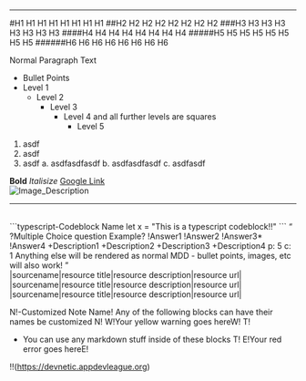 <br>

___
#H1 H1 H1 H1 H1 H1 H1 H1 
##H2 H2 H2 H2 H2 H2 H2 H2
###H3 H3 H3 H3 H3 H3 H3 H3 
####H4 H4 H4 H4 H4 H4 H4 H4 
#####H5 H5 H5 H5 H5 H5 H5 H5 
######H6 H6 H6 H6 H6 H6 H6 H6 

Normal Paragraph Text
 - Bullet Points
 - Level 1
     - Level 2
        - Level 3
            - Level 4 and all further levels are squares
                - Level 5
1. asdf
2. asdf
3. asdf
    a. asdfasdfasdf
    b. asdfasdfasdf
    c. asdfasdf
        
**Bold**
*Italisize*
[Google Link](https://google.com)
<br>
![Image_Description](http://localhost:2248/img/tmp-file-ec6770a8a01351a4ffc750383e437f3a4aaf9a20)
___

<br>
```typescript-Codeblock Name
let x = "This is a typescript codeblock!!"
```
 <Q>
	 ?Multiple Choice question Example?
	 !Answer1
	 !Answer2
	 !Answer3*
	 !Answer4
	 +Description1
	 +Description2
	 +Description3
	 +Description4
	 p: 5 
	 c: 1
	 Anything else will be rendered as normal MDD
 - bullet points, images, etc will also work!
 </Q>

<br>
<R>
	|sourcename|resource title|resource description|resource url|
	|sourcename|resource title|resource description|resource url|
	|sourcename|resource title|resource description|resource url|
</R>
<br>

N!-Customized Note Name! 
    Any of the following blocks can have their names be customized
N!
W!Your yellow warning goes hereW!
T!
 - You can use any markdown stuff inside of these blocks
T!
E!Your red error goes hereE!

!!(https://devnetic.appdevleague.org)

